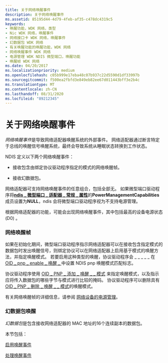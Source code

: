 ```yaml
---
title: 关于网络唤醒事件
description: 关于网络唤醒事件
ms.assetid: 85195d44-4d79-4feb-af35-c478dc4319c5
keywords:
- 唤醒功能，WDK 网络，类型
- Nic WDK 网络，唤醒事件
- 网络接口卡 WDK 网络，唤醒事件
- 幻数据包 WDK 网络
- 有关唤醒功能的唤醒功能，WDK 网络
- 网络唤醒事件 WDK 网络
- 电源管理 WDK NDIS 微型端口，唤醒功能
- 唤醒帧 WDK 网络
ms.date: 04/20/2017
ms.localizationpriority: medium
ms.openlocfilehash: c05b999e17eba48c07b937c22d5590d1df33997b
ms.sourcegitcommit: f500ea2fbfd3e849eb82ee67d011443bff3e2b4c
ms.translationtype: MT
ms.contentlocale: zh-CN
ms.lasthandoff: 08/31/2020
ms.locfileid: "89212345"
---
```

# <a name="about-network-wake-up-events"></a>关于网络唤醒事件





*网络唤醒事件*是导致网络适配器唤醒系统的外部事件。 网络适配器通过断言特定于总线的唤醒信号唤醒系统，最终会导致系统从睡眠状态转换到工作状态。

NDIS 定义以下两个网络唤醒事件：

-   接收包含由绑定协议驱动程序指定的模式的网络唤醒帧。

-   接收幻数据包。

网络适配器可支持网络唤醒事件的任意组合，包括全部无。 如果微型端口驱动程序将[**ndis \_ 微型端口 \_ 适配器 \_ 常规 \_ 属性**](/windows-hardware/drivers/ddi/ndis/ns-ndis-_ndis_miniport_adapter_general_attributes)的**PowerManagementCapabilities**成员设置为**NULL**，ndis 会将微型端口驱动程序视为不支持电源管理。

根据网络适配器的功能，可能会出现网络唤醒事件，其中包括最高的设备电源状态 (D0) 。

### <a name="network-wake-up-frames"></a>网络唤醒帧

如果在初始化期间，微型端口驱动程序指示网络适配器可以在接收包含指定模式的数据包时发出唤醒信号，则绑定协议可以在网络适配器上启用基于模式的唤醒方法，并指定唤醒模式。 若要启用这种类型的唤醒，协议驱动程序会 \_ \_ \_ \_ \_ 在 [OID \_ pnp \_ enable \_ 唤醒 \_ ](./oid-pnp-enable-wake-up.md)中设置 NDIS pnp 唤醒模式匹配标志。

协议驱动程序使用 [OID \_ PNP \_ 添加 \_ 唤醒 \_ \_ 模式](./oid-pnp-add-wake-up-pattern.md) 来指定唤醒模式，以及指示应将传入数据包的哪些字节与模式进行比较的掩码。 协议驱动程序可以删除具有 [OID \_ PNP \_ 删除 \_ 唤醒 \_ \_ 模式](./oid-pnp-remove-wake-up-pattern.md)的唤醒模式。

有关网络唤醒帧的详细信息，请参阅 [网络设备的电源管理](https://go.microsoft.com/fwlink/p/?linkid=9945)。

### <a name="magic-packet-wake-up"></a>幻数据包唤醒

*幻数据包*是包含接收网络适配器的 MAC 地址的16个连续副本的数据包。

本节包括：

[启用唤醒事件](enabling-wake-up-events.md)

[处理唤醒事件](handling-wake-up-events.md)

 

